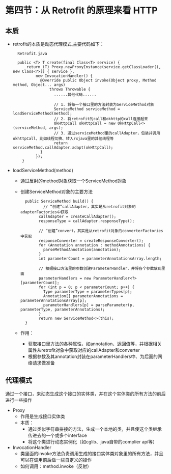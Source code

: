 # 第四节：从 Retrofit 的原理来看 HTTP

## 本质
* retrofit的本质是动态代理模式,主要代码如下：

        Retrofit.java

        public <T> T create(final Class<T> service) {
            return (T) Proxy.newProxyInstance(service.getClassLoader(), new Class<?>[] { service },
                new InvocationHandler() {
                  @Override public Object invoke(Object proxy, Method method, Object... args)
                      throws Throwable {
                        ......其他代码......

                        // 1. 将每一个接口里的方法封装为ServiceMethod对象
                        ServiceMethod serviceMethod = loadServiceMethod(method);
                        // 2. 将retrofit的call和okhttp的call连接起来
                        OkHttpCall okHttpCall = new OkHttpCall<>(serviceMethod, args);
                        // 3. 通过serviceMethod里的callAdapter，包装并调用okhttpCall，比如线程切换、转入rxjava里的其他线程等
                        return serviceMethod.callAdapter.adapt(okHttpCall);
                  }
                });
          }

* loadServiceMethod(method)
	* 通过反射的method对象获取一个ServiceMethod对象
	* 创建ServiceMethod对象的主要方法

         	public ServiceMethod build() {
            		// “创建”callAdapter，其实是从retrofit对象的adapterFactories中获取
                  callAdapter = createCallAdapter();
                  responseType = callAdapter.responseType();

                  // “创建”convert，其实是从retrofit对象的converterFactories中获取
                  responseConverter = createResponseConverter();
                  for (Annotation annotation : methodAnnotations) {
                    parseMethodAnnotation(annotation);
                  }
                  int parameterCount = parameterAnnotationsArray.length;

                  // 根据接口方法里的参数创建ParameterHandler，并将各个参数放到里面
                  parameterHandlers = new ParameterHandler<?>[parameterCount];
                  for (int p = 0; p < parameterCount; p++) {
                    Type parameterType = parameterTypes[p];
                    Annotation[] parameterAnnotations = parameterAnnotationsArray[p];
                    parameterHandlers[p] = parseParameter(p, parameterType, parameterAnnotations);
                  }
                  return new ServiceMethod<>(this);
            }
	* 作用：
		* 获取接口里方法的各种属性，如annotation、返回值等，并根据相关属性从retrofit对象中获取对应的callAdapter和converter
		* 根据参数及其annotation封装在parameterHandlers中、为后面的网络请求做准备

## 代理模式
通过一个接口，来动态生成这个接口的实体类，并在这个实体类的所有方法的前后进行一些操作
* Proxy
    * 作用是生成接口实体类
    * 本质：
    	* 通过类似字符串拼接的方法，生成一个本地的类，并且使这个类继承传进去的一个或多个interface
    	* 将这个类进行动态实例化（如cglib、java自带的complier api等）
* InvocationHandler
	* 类里面的invoke方法负责调用生成的接口实体类对象里的所有方法，并且可以在调用前后做一些自定义的操作
	* 如何调用：method.invoke（反射）